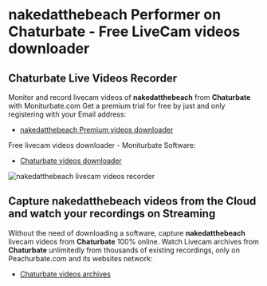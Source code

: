 # nakedatthebeach Performer on Chaturbate - Free LiveCam videos downloader

## Chaturbate Live Videos Recorder

Monitor and record livecam videos of **nakedatthebeach** from **Chaturbate** with Moniturbate.com
Get a premium trial for free by just and only registering with your Email address:
* [nakedatthebeach Premium videos downloader](https://moniturbate.com/request-demo-licence-key.html)

Free livecam videos downloader - Moniturbate Software:
* [Chaturbate videos downloader](https://moniturbate.com/moniturbate-download-software.html)

![nakedatthebeach livecam videos recorder](https://peachurnet.com/templates/moniturbate-software.png)


## Capture nakedatthebeach videos from the Cloud and watch your recordings on Streaming

Without the need of downloading a software, capture **nakedatthebeach** livecam videos from **Chaturbate** 100% online.
Watch Livecam archives from **Chaturbate** unlimitedly from thousands of existing recordings, only on Peachurbate.com and its websites network:
* [Chaturbate videos archives](https://peachurnet.com/)